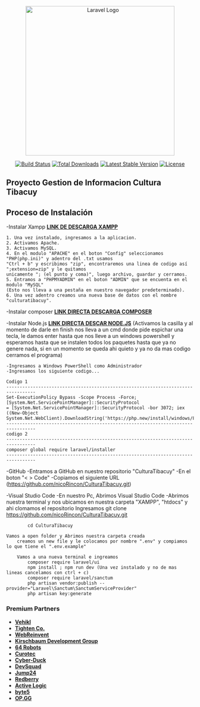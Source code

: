 <p align="center"><a href="https://laravel.com" target="_blank"><img src="https://raw.githubusercontent.com/laravel/art/master/logo-lockup/5%20SVG/2%20CMYK/1%20Full%20Color/laravel-logolockup-cmyk-red.svg" width="400" alt="Laravel Logo"></a></p>

<p align="center">
<a href="https://github.com/laravel/framework/actions"><img src="https://github.com/laravel/framework/workflows/tests/badge.svg" alt="Build Status"></a>
<a href="https://packagist.org/packages/laravel/framework"><img src="https://img.shields.io/packagist/dt/laravel/framework" alt="Total Downloads"></a>
<a href="https://packagist.org/packages/laravel/framework"><img src="https://img.shields.io/packagist/v/laravel/framework" alt="Latest Stable Version"></a>
<a href="https://packagist.org/packages/laravel/framework"><img src="https://img.shields.io/packagist/l/laravel/framework" alt="License"></a>
</p>

## Proyecto Gestion de Informacion Cultura Tibacuy


## Proceso de Instalación

-Instalar Xampp **[LINK DE DESCARGA XAMPP](https://www.apachefriends.org/es/index.html)** 

    1. Una vez instalado, ingresamos a la aplicacion.
    2. Activamos Apache.
    3. Activamos MySQL.
    4. En el modulo "APACHE" en el boton "Config" seleccionamos "PHP(php.ini)" y adentro del .txt usamos 
    "Ctrl + b" y escribimos "zip", encontraremos una linea de codigo así ";extension=zip" y le quitamos 
    unicamente "; (el punto y coma)", luego archivo, guardar y cerramos.
    5. Entramos a "PHPMYADMIN" en el boton "ADMIN" que se encuenta en el modulo "MySQL" 
    (Esto nos lleva a una pestaña en nuestro navegador predeterminado).
    6. Una vez adentro creamos una nueva base de datos con el nombre "culturatibacuy".

-Instalar composer **[LINK DIRECTA DESCARGA COMPOSER](https://getcomposer.org/Composer-Setup.exe)**

-Instalar Node.js **[LINK DIRECTA DESCAR NODE.JS](https://nodejs.org/dist/v22.14.0/node-v22.14.0-x64.msi)**
(Activamos la casilla y al momento de darle en finish nos lleva a un cmd donde pide espichar una tecla, le
damos enter hasta que nos lleve a un windows powershell y esperamos hasta que se instalen todos los paquetes
hasta que ya no genere nada, si en un momento se queda ahi quieto y ya no da mas codigo cerramos el programa)


    -Ingresamos a Windows PowerShell como Administrador
    -Ingresamos los siguiente codigo...

    Codigo 1
    ---------------------------------------------------------------------------------
    Set-ExecutionPolicy Bypass -Scope Process -Force; [System.Net.ServicePointManager]::SecurityProtocol 
    = [System.Net.ServicePointManager]::SecurityProtocol -bor 3072; iex 
    ((New-Object System.Net.WebClient).DownloadString('https://php.new/install/windows/8.4'))
    ---------------------------------------------------------------------------------
    codigo 2
    ---------------------------------------------------------------------------------
    composer global require laravel/installer
    ---------------------------------------------------------------------------------

-GitHub
    -Entramos a GitHub en nuestro repositorio "CulturaTibacuy"
        -En el boton "< > Code" 
        -Copiamos el siguiente URL (https://github.com/nicoRincon/CulturaTibacuy.git)


-Visual Studio Code
    -En nuestro Pc, Abrimos Visual Studio Code
        -Abrimos nuestra terminal y nos ubicamos en nuestra carpeta "XAMPP", "htdocs" y ahi clomamos el repositorio
        Ingresamos
            git clone https://github.com/nicoRincon/CulturaTibacuy.git

            cd CulturaTibacuy

    Vamos a open folder y Abrimos nuestra carpeta creada
        creamos un new file y le colocamos por nombre ".env" y compiamos lo que tiene el ".env.example"
        
        Vamos a una nueva terminal e ingreamos
            composer require laravel/ui
            npm install ; npm run dev (Una vez instalado y no de mas lineas cancelamos con ctrl + c)
            composer require laravel/sanctum 
            php artisan vendor:publish --provider="Laravel\Sanctum\SanctumServiceProvider"
            php artisan key:generate
        

            

### Premium Partners

- **[Vehikl](https://vehikl.com/)**
- **[Tighten Co.](https://tighten.co)**
- **[WebReinvent](https://webreinvent.com/)**
- **[Kirschbaum Development Group](https://kirschbaumdevelopment.com)**
- **[64 Robots](https://64robots.com)**
- **[Curotec](https://www.curotec.com/services/technologies/laravel/)**
- **[Cyber-Duck](https://cyber-duck.co.uk)**
- **[DevSquad](https://devsquad.com/hire-laravel-developers)**
- **[Jump24](https://jump24.co.uk)**
- **[Redberry](https://redberry.international/laravel/)**
- **[Active Logic](https://activelogic.com)**
- **[byte5](https://byte5.de)**
- **[OP.GG](https://op.gg)**